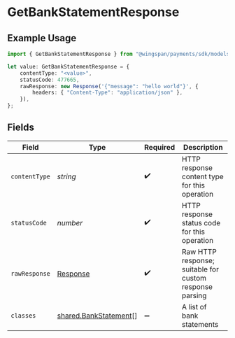 # GetBankStatementResponse

## Example Usage

```typescript
import { GetBankStatementResponse } from "@wingspan/payments/sdk/models/operations";

let value: GetBankStatementResponse = {
    contentType: "<value>",
    statusCode: 477665,
    rawResponse: new Response('{"message": "hello world"}', {
        headers: { "Content-Type": "application/json" },
    }),
};
```

## Fields

| Field                                                                 | Type                                                                  | Required                                                              | Description                                                           |
| --------------------------------------------------------------------- | --------------------------------------------------------------------- | --------------------------------------------------------------------- | --------------------------------------------------------------------- |
| `contentType`                                                         | *string*                                                              | :heavy_check_mark:                                                    | HTTP response content type for this operation                         |
| `statusCode`                                                          | *number*                                                              | :heavy_check_mark:                                                    | HTTP response status code for this operation                          |
| `rawResponse`                                                         | [Response](https://developer.mozilla.org/en-US/docs/Web/API/Response) | :heavy_check_mark:                                                    | Raw HTTP response; suitable for custom response parsing               |
| `classes`                                                             | [shared.BankStatement](../../../sdk/models/shared/bankstatement.md)[] | :heavy_minus_sign:                                                    | A list of bank statements                                             |